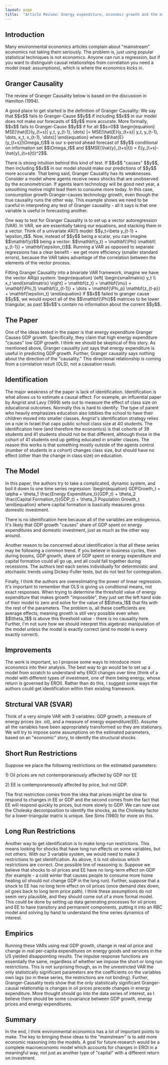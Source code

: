 ```yaml
---
layout: page
title:  "Article Review: Energy expenditure, economic growth and the minimum EROI of society, Fizaine and Court (2016)"
---
```


<h2>Introduction</h2>

Many environmental economics articles complain about "mainstream" economics not taking them seriously.  The problem is, just using popular statistical techniques is not economics.  Anyone can run a regression, but if you want to distinguish causal relationships from correlation you need a model (read: assumptions), which is where the economics kicks in.

<h2>Granger Causality</h2>

<p> The review of Granger Causality below is based on the discussion in Hamilton (1994). </p>
<p> A good place to get started is the definition of Granger Causality: We say that $$x$$ fails to Granger-Cause $$y$$ if including $$x$$ in our model does not make our forecasts of $$y$$ more accurate. More formally, $$x$$ fails to Granger-Cause $$y$$ if for all $$s>0$$
\begin{equation}
MSE[\hat{E}(y_{t+s}| y_t, y_{t-1}, \dots) ]= MSE[\hat{E}(y_{t+s}| y_t, y_{t-1}, \dots, x_t, x_{t-1}, \dots)]
\end{equation}
where $$\hat{E}(y_{t+s}|\Omega_t)$$ is our s-period ahead forecast of $$y$$ conditional on information set $$\Omega_t$$ and $$MSE(\hat{y}_{t+s|t}) = E(y_{t+s}-\hat{y}_{t+s|t})^2$$. </p>
<p> There is strong intuition behind this kind of test. If $$x$$ "causes" $$y$$, then including $$x$$ in our model should make our predictions of $$y$$ more accurate. That being said, Granger Causality has its weaknesses. Consider a model where agents receive news shocks that are unobserved by the econometrician. If agents learn technology will be good next year, a smoothing motive might lead them to consume more today. In this case, consumption growth Granger-causes technology growth, even though the true causality runs the other way. This example shows we need to be careful in interpreting any test of Granger causality - all it says is that one variable is useful in forecasting another. </p>
<p> One way to test for Granger Causality is to set up a vector autoregression (VAR). In VAR, we are essentially taking our equations, and stacking them in a vector. Think of a univariate AR(1) model: $$y_t=\beta y_{t-1} + \epsilon_t$$. Now, instead of $$y$$ being a scalar, you can imagine $$\mathbf{y}$$ being a vector: $$\mathbf{y_t} = \mathbf{\Phi} \mathbf{ y_{t-1}} + \mathbf{\epsilon_t}$$. Running a VAR as opposed to separate regressions has a clear benefit - we get more efficiency (smaller standard errors), because the VAR takes advantage of the correlation between the elements of the vector process. </p>
<p> Fitting Granger Causality into a bivariate VAR framework, imagine we have the vector AR(p) system:
\begin{equation}
\left[
\begin{smallmatrix}
y_t \\ x_t
\end{smallmatrix}
\right] = \mathbf{z_t} = \mathbf{\mu} + \mathbf{\Phi_1} \mathbf{z_{t-1}} + \dots + \mathbf{\Phi_p} \mathbf{z_{t-p}} + \mathbf{\epsilon_t}
\end{equation}
If $$x$$ failed to granger cause $$y$$, we would expect all of the $$\mathbf{\Phi}$$ matrices to be lower triangular, as past $$x$$'s contain no information about the current $$y$$. </p>

<h2>The Paper</h2>

One of the ideas tested in the paper is that energy expenditure Granger Causes GDP growth. Specifically, they claim that high energy expenditure "causes" low GDP growth. I think we should be skeptical of this story. As mentioned above, Granger causality just says that energy expenditure is useful in predicting GDP growth. Further, Granger causality says nothing about the direction of the "causality." This directional relationship is coming from a correlation result (OLS), not a causation result.

<h2>Identification</h2>

The major weakness of the paper is lack of identification. Identification is what allows us to estimate a causal effect. For example, an influential paper by Angrist and Lavy (1999) sets out to measure the effect of class size on educational outcomes. Normally this is hard to identify: The type of parent who heavily emphasizes education also lobbies the school to have their children moved into smaller classes. Angrist's identification strategy relies on a rule in Israel that caps public school class size at 40 students. The identification here (and therefore the economics) is that cohorts of 39 students and 41 students should not be that different, although those in the cohort of 41 students end up getting educated in smaller classes. The reason this works is that something mostly outside of the agents control (number of students in a cohort) changes class size, but should have no effect (other than the change in class size) on education.

<h2>The Model</h2>

<p> In this paper, the authors try to take a complicated, dynamic system, and boil it down to one time series regression:
\begin{equation}
GDPGrowth_t = \alpha + \theta_1 \frac{Energy Expenditure_t}{GDP_t} + \theta_2 \frac{Capital Formation_t}{GDP_t} + \theta_3 Population Growth_t
\end{equation}
where capital formation is basically measures gross domestic investment. </p>
<p> There is no identification here because all of the variables are endogenous. It's likely that GDP growth "causes" share of GDP spent on energy expenditures and domestic investment, just as much as the other way around. </p>
<p> Another reason to be concerned about identification is that all these series may be following a common trend. If you believe in business cycles, then during booms, GDP growth, share of GDP spent on energy expenditure and capital formation could all go up, and all could fall together during recessions. The authors test each series individually for deterministic and stochastic trends using Dickey-Fuller tests, but do not test for cointegration. </p>
<p> Finally, I think the authors are overestimating the power of linear regression. It's important to remember that OLS is giving us conditional means, not exact responses. When trying to determine the threshold value of energy expenditure that makes growth "impossible", they just set the left hand side of their model to zero and solve for the value of $$\theta_1$$ that fits with the rest of the parameters. The problem is, all these coefficients are average effects, meaning growth is still very possible even when $$\theta_1$$ is above this threshold value - there is no causality here. Further, I'm not sure how we should interpret this algebraic manipulation of the model unless the model is exactly correct (and no model is every exactly correct). </p>

<h2>Improvements</h2>

The work is important, so I propose some ways to introduce more economics into their analysis. The best way to go would be to set up a model from scratch to understand why EROI changes over time (think of a model with different types of investment, one of them being energy, whose return is governed by EROI). Rather than do this, I suggest some ways the authors could get identification within their existing framework.

<h2>Strctural VAR (SVAR)</h2>

Think of a very simple VAR with 3 variables: GDP growth, a measure of energy prices (ex. oil), and a measure of energy expenditure(EE). Assume all the variables have been appropriately transformed so they are stationary. We will try to impose some assumptions on the estimated parameters, based on an "economic" story, to identify the structural shocks.

<h2>Short Run Restrictions</h2>

Suppose we place the following restrictions on the estimated parameters:
<p> 1) Oil prices are not contemporaneously affected by GDP nor EE </p>
<p> 2) EE is contemporaneously affected by price, but not GDP. </p>
The first restriction comes from the idea that prices might be slow to respond to changes in EE or GDP and the second comes from the fact that EE will respond quickly to prices, but more slowly to GDP. We can now use the Cholesky decomposition to identify the shocks, as the Cholesky factor for a lower-triangular matrix is unique. See Sims (1980) for more on this.

<h2>Long Run Restrictions</h2>

Another way to get identification is to make long-run restrictions. This means looking for shocks that have long run effects on some variables, but not others. With our 3 variable system, we would need to make 3 restrictions to get identification. As above, it is not obvious which restrictions are correct. One possible line of reasoning is: Suppose we believe that shocks to oil prices and EE have no long-term effect on GDP (for example - a cold winter that causes people to consume more home heating oil should not change GDP in the long run). Further, suppose that a shock to EE has no long term effect on oil prices (once demand dies down, oil goes back to long term price path).
I think these assumptions do not seem very plausible, and they should come out of a more formal model. This could be done by setting up data generating processes for oil prices and EE to have transitory and permanent components, putting it into an RBC model and solving by hand to understand the time series dynamics of interest.

<h2>Empirics</h2>

Running these VARs using real GDP growth, change in real oil price and change in real per-capita expenditures on energy goods and services in the US yielded disappointing results. The impulse response functions are essentially the same, regardless of whether we impose the short or long run restrictions. This is not surprising though, as in the unrestricted VAR the only statistically significant parameters are the coefficients on the variables own lags (so in these series, the restrictions are not binding). Further, Granger-Causality tests show that the only statistically significant Granger-causal relationship is changes in oil prices precede changes in energy expenditure. More thought should go into the data series of interest, as I believe there should be some covariance between GDP growth, energy prices and energy expenditures.

<h2>Summary</h2>

In the end, I think environmental economics has a lot of important points to make. The key to bringing these ideas to the "mainstream" is to add more economic reasoning into the models. A goal for future research would be a complete macroeconomic model which accounts for changes in EROI in a meaningful way, not just as another type of "capital" with a different return on investment.
